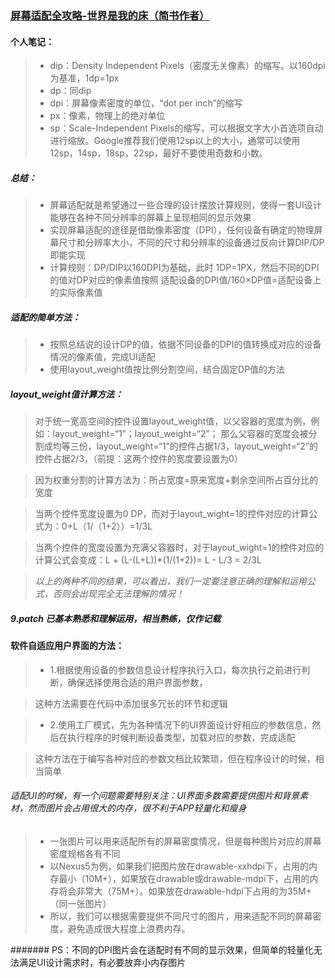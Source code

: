 ### [屏幕适配全攻略-世界是我的床（简书作者）](http://www.jianshu.com/p/6319e43572fa)

#### 个人笔记：
> * dip：Density Independent Pixels（密度无关像素）的缩写。以160dpi为基准，1dp=1px
> * dp：同dip
> * dpi：屏幕像素密度的单位，“dot per inch”的缩写
> * px：像素，物理上的绝对单位
> * sp：Scale-Independent Pixels的缩写，可以根据文字大小首选项自动进行缩放。Google推荐我们使用12sp以上的大小，通常可以使用12sp，14sp，18sp，22sp，最好不要使用奇数和小数。

##### 总结：
> * 屏幕适配就是希望通过一些合理的设计摆放计算规则，使得一套UI设计能够在各种不同分辨率的屏幕上呈现相同的显示效果
> * 实现屏幕适配的途径是借助像素密度（DPI），任何设备有确定的物理屏幕尺寸和分辨率大小，不同的尺寸和分辨率的设备通过反向计算DIP/DP即能实现
> * 计算规则：DP/DIP以160DPI为基础，此时 1DP=1PX，然后不同的DPI的值对DP对应的像素值按照 适配设备的DPI值/160×DP值=适配设备上的实际像素值 

##### 适配的简单方法：
> * 按照总结说的设计DP的值，依据不同设备的DPI的值转换成对应的设备情况的像素值，完成UI适配
> * 使用layout_weight值按比例分割空间，结合固定DP值的方法

##### layout_weight值计算方法：
> 对于统一宽高空间的控件设置layout_weight值，以父容器的宽度为例，例如：layout_weight=“1”；layout_weight=“2”；
> 那么父容器的宽度会被分割成均等三份，layout_weight=“1”的控件占据1/3，layout_weight=“2”的控件占据2/3，（前提：这两个控件的宽度要设置为0）

> 因为权重分割的计算方法为：所占宽度=原来宽度+剩余空间所占百分比的宽度

> 当两个控件宽度设置为0 DP，而对于layout_wight=1的控件对应的计算公式为：0+L（1/（1+2））=1/3L

> 当两个控件的宽度设置为充满父容器时，对于layout_wight=1的控件对应的计算公式会变成：L + (L-(L+L))*(1/(1+2))= L - L/3 = 2/3L 

> *以上的两种不同的结果，可以看出，我们一定要注意正确的理解和运用公式，否则会出现完全无法理解的情况！*

##### 9.patch 已基本熟悉和理解运用，相当熟练，仅作记载

#### 软件自适应用户界面的方法：
> * 1.根据使用设备的参数信息设计程序执行入口，每次执行之前进行判断，确保选择使用合适的用户界面参数，

> 这种方法需要在代码中添加很多冗长的环节和逻辑

> * 2.使用工厂模式，先为各种情况下的UI界面设计好相应的参数信息，然后在执行程序的时候判断设备类型，加载对应的参数，完成适配

> 这种方法在于编写各种对应的参数文档比较繁琐，但在程序设计的时候，相当简单


###### 适配UI的时候，有一个问题需要特别关注：UI界面多数需要提供图片和背景素材，然而图片会占用很大的内存，很不利于APP轻量化和瘦身
> * 一张图片可以用来适配所有的屏幕密度情况，但是每种图片对应的屏幕密度规格各有不同
> * 以Nexus5为例，如果我们把图片放在drawable-xxhdpi下，占用的内存最小（10M+），如果放在drawable或drawable-mdpi下，占用的内存将会非常大（75M+）。如果放在drawable-hdpi下占用的为35M+（同一张图片）
> * 所以，我们可以根据需要提供不同尺寸的图片，用来适配不同的屏幕密度，避免造成很大程度上浪费内存。

####### PS：不同的DPI图片会在适配时有不同的显示效果，但简单的轻量化无法满足UI设计需求时，有必要放弃小内存图片
